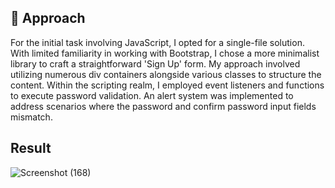 ## 📝 Approach

For the initial task involving JavaScript, I opted for a single-file solution. With limited familiarity in working with Bootstrap, I chose a more minimalist library to craft a straightforward 'Sign Up' form. My approach involved utilizing numerous div containers alongside various classes to structure the content. Within the scripting realm, I employed event listeners and functions to execute password validation. An alert system was implemented to address scenarios where the password and confirm password input fields mismatch.

## Result

![Screenshot (168)](https://github.com/aloukikjoshi/technity-tasks/assets/119406434/2daeed02-830c-4fd4-84f3-cc83ba04969e)


